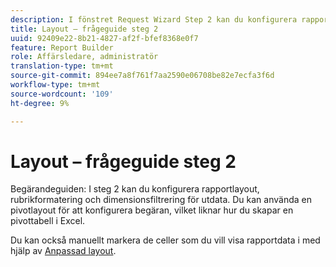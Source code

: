 ```yaml
---
description: I fönstret Request Wizard Step 2 kan du konfigurera rapportlayout, rubrikformatering och dimensionsfiltrering för utdata. Du kan använda en pivotlayout för att konfigurera begäran, vilket liknar hur du skapar en pivottabell i Excel.
title: Layout – frågeguide steg 2
uuid: 92409e22-8b21-4827-af2f-bfef8368e0f7
feature: Report Builder
role: Affärsledare, administratör
translation-type: tm+mt
source-git-commit: 894ee7a8f761f7aa2590e06708be82e7ecfa3f6d
workflow-type: tm+mt
source-wordcount: '109'
ht-degree: 9%

---
```



# Layout – frågeguide steg 2

Begärandeguiden: I steg 2 kan du konfigurera rapportlayout, rubrikformatering och dimensionsfiltrering för utdata. Du kan använda en pivotlayout för att konfigurera begäran, vilket liknar hur du skapar en pivottabell i Excel.

Du kan också manuellt markera de celler som du vill visa rapportdata i med hjälp av [Anpassad layout](/help/analyze/report-builder/layout/configure-the-custom-layout.md).
